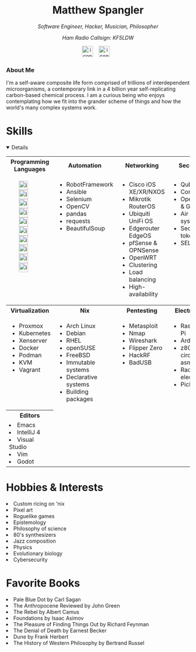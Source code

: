 <body>
  <div class="c1">
    <div align="center">
    <h1>Matthew Spangler</h1>
    <em>Software Engineer, Hacker, Musician, Philosopher</em>
    <p><em>Ham Radio Callsign: KF5LDW</em></p>
      <p></p>
        <div>
        <a href="https://www.linkedin.com/in/mattspangler-tech/"><img height="30" src="https://skillicons.dev/icons?i=linkedin" alt="icons"></a> &nbsp;&nbsp; 
        <a href="https://unix.stackexchange.com/users/572504/nebulasurfer/"><img height="30" src="https://skillicons.dev/icons?i=stackoverflow" alt="icons"></a> &nbsp;&nbsp;
        </div>
    </div>
  </div>
  <div><h3>About Me</h3> 
    <p>I'm a self-aware composite life form comprised of trillions of interdependent microorganisms, a contemporary link in a 4 billion year self-replicating carbon-based chemical process. I am a curious being who enjoys contemplating how we fit into the grander scheme of things and how the world's many complex systems work.
        </p>
    </div>
  <h1>Skills</h1>
  <details open>
  <table>
    <tr>
      <th>Programming Languages</th>
      <th>Automation</th>
      <th>Networking</th>
      <th>Security</th>
    </tr>
    <tr>
      <td valign="top">
      <ul>
        <div>
          <img title="C" height="25" src="https://img.shields.io/badge/c-%2300599C.svg?style=for-the-badge&logo=C&logoColor=white" alt="icons">
        </div>
        <div>
          <img title="C++" height="25" src="https://img.shields.io/badge/c++-%2300599C.svg?style=for-the-badge&logo=c%2B%2B&logoColor=white" alt="icons">
        </div>
        <div>
          <img title="C#" height="25" src="https://img.shields.io/badge/c%23-%23239120.svg?style=for-the-badge&logo=c-sharp&logoColor=white" alt="icons">
        </div>
        <div>
          <img title="Rust" height="25" src="https://img.shields.io/badge/rust-%23000000.svg?style=for-the-badge&logo=rust&logoColor=white" alt="icons"> 
        </div>
        <div>
          <img title="Python" height="25" src="https://img.shields.io/badge/python-3670A0?style=for-the-badge&logo=python&logoColor=ffdd54" alt="icons">
        </div>
        <div>
          <img title="Elisp" height="25" src="https://img.shields.io/badge/Elisp-%237F5AB6.svg?&style=for-the-badge&logo=gnu-emacs&logoColor=white" alt="icons">
        </div>
        <div>
          <img title="Bash" height="25" src="https://img.shields.io/badge/Bash-%23121011.svg?style=for-the-badge&logo=gnu-bash&logoColor=white" alt="icons">
        </div>
        <div>
          <img title="Javascript" height="25" src="https://img.shields.io/badge/javascript-%23323330.svg?style=for-the-badge&logo=javascript&logoColor=%23F7DF1E" alt="icons">
        </div>
        <div>
          <img title="HTML5" height="25" src="https://img.shields.io/badge/html5-%23E34F26.svg?style=for-the-badge&logo=html5&logoColor=white" alt="icons">
        </div>
        <div>
          <img title="CSS" height="25" src="https://img.shields.io/badge/css3-%231572B6.svg?style=for-the-badge&logo=css3&logoColor=white" alt="icons">
        </div>
        </ul>
      </td>
      <td valign="top">
      <ul>
        <div><li>RobotFramework</li></div>
        <div><li>Ansible</li></div>
        <div><li>Selenium</li></div>
        <div><li>OpenCV</li></div>
        <div><li>pandas</li></div>
        <div><li>requests</li></div>
        <div><li>BeautifulSoup</li></div>
      </ul>
      </td>
      <td valign="top">
          <ul>
          <div><li>Cisco iOS XE/XR/NXOS</li></div>
          <div><li>Mikrotik RouterOS</li></div>
          <div><li>Ubiquiti UniFi OS</li></div>
          <div><li>Edgerouter EdgeOS</li></div>
          <div><li>pfSense & OPNSense</li></div>
          <div><li>OpenWRT</li></div>
          <div><li>Clustering</li></div>
          <div><li>Load balancing</li></div>
          <div><li>High-availability</li></div>
          </ul>
      </td>
      <td valign="top">
          <ul>
          <div><li>Qubes OS</li></div>
          <div><li>Coreboot</li></div>
          <div><li>OpenPGP & GnuPG</li></div>
          <div><li>Air gapped systems</li></div>
          <div><li>Security tokens</li></div>
          <div><li>SELinux</li></div>
          </ul>
      </td>
    </tr>
    <tr>
      <th>Virtualization</th>
      <th>Nix</th>
      <th>Pentesting</th>
      <th>Electronics</th>
    </tr>
      <tr>
      <td valign="top">
          <ul>
          <div><li>Proxmox</li></div>
          <div><li>Kubernetes</li></div>
          <div><li>Xenserver</li></div>
          <div><li>Docker</li></div>
          <div><li>Podman</li></div>
          <div><li>KVM</li></div>
          <div><li>Vagrant</li></div>
          </ul>
      </td>
      <td valign="top">
          <ul>
          <div><li>Arch Linux</li></div>
          <div><li>Debian</li></div>
          <div><li>RHEL</li></div>
          <div><li>openSUSE</li></div>
          <div><li>FreeBSD</li></div>
          <div><li>Immutable systems</li></div>
          <div><li>Declarative systems</li></div>
          <div><li>Building packages</li></div>
          </ul>
        </td>
       <td valign="top">
         <ul>
           <div><li> Metasploit </li></div>
           <div><li> Nmap </li></div>
           <div><li> Wireshark </li></div>
           <div><li> Flipper Zero </li></div>
           <div><li> HackRF </li></div>
           <div><li> BadUSB </li></div>
         </ul>
       </td>
       <td valign="top">
         <ul>
           <div><li> Raspberry Pi </li></div>
           <div><li> Arduino </li></div>
           <div><li> z80 circuits & asm </li></div>
           <div><li> Radio electronics </li></div>
           <div><li> Pickit 4 </li></div>
         </ul>
       </td>
    </tr>
    <tr>
      <th> Editors </th>
    </tr>
    <tr>
      <td>
        <div><li> Emacs </li></div>
        <div><li> IntelliJ 4 </li></div>
        <div><li> Visual Studio </li></div>
        <div><li> Vim </li></div>
        <div><li> Godot </li></div>
      <td>
    </tr>
  </table>
  </details>
  <h1>Hobbies & Interests</h1>
      <div><li>Custom ricing on 'nix </li></div>
      <div><li>Pixel art</li></div>
      <div><li>Roguelike games </li></div>
      <div><li>Epistemology </li></div>
      <div><li>Philosophy of science</li></div>
      <div><li>80's synthesizers </li></div>
      <div><li>Jazz composition </li></div>
      <div><li>Physics </li></div>
      <div><li>Evolutionary biology </li></div>
      <div><li>Cybersecurity</li></div>
  
  <h1>Favorite Books</h1>
  <div><li>Pale Blue Dot by Carl Sagan</li></div>
  <div><li>The Anthropocene Reviewed by John Green</li></div>
  <div><li>The Rebel by Albert Camus</li></div>
  <div><li>Foundations by Isaac Asimov</li></div>
  <div><li>The Pleasure of Finding Things Out by Richard Feynman</li></div>
  <div><li>The Denial of Death by Earnest Becker</li></div>
  <div><li>Dune by Frank Herbert</li></div>
  <div><li>The History of Western Philosophy by Bertrand Russel</li></div>
</body>
